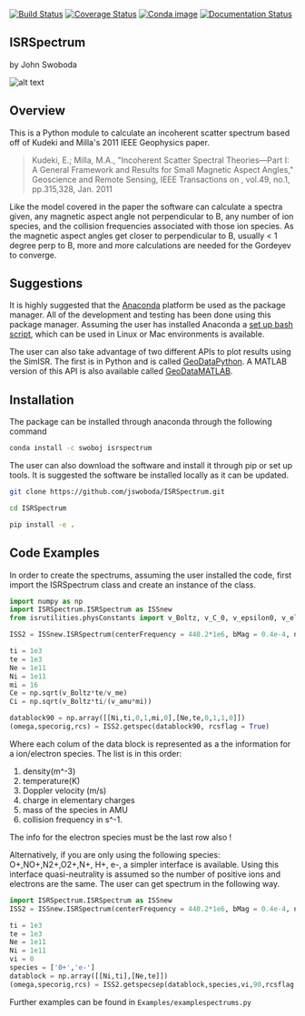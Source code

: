 [![Build Status](https://travis-ci.org/jswoboda/ISRSpectrum.svg)](https://travis-ci.org/jswoboda/ISRSpectrum)
[![Coverage Status](https://coveralls.io/repos/jswoboda/ISRSpectrum/badge.svg)](https://coveralls.io/r/jswoboda/ISRSpectrum)
[![Conda image](https://anaconda.org/swoboj/isrspectrum/badges/version.svg)](https://anaconda.org/swoboj/isrspectrum)
[![Documentation Status](https://readthedocs.org/projects/isrspectrum/badge/?version=latest)](https://isrspectrum.readthedocs.io/en/latest/?badge=latest)

## ISRSpectrum
by John Swoboda

![alt text](https://raw.github.com/jswoboda/ISRSpectrum/master/logofig.png "ISR Spectrum")

## Overview
This is a Python module to calculate an incoherent scatter spectrum based off of Kudeki and Milla's 2011 IEEE Geophysics paper.

> Kudeki, E.; Milla, M.A., "Incoherent Scatter Spectral Theories—Part I: A General Framework and Results for Small Magnetic Aspect Angles," Geoscience and Remote Sensing, IEEE Transactions on , vol.49, no.1, pp.315,328, Jan. 2011

 Like the model covered in the paper the software can calculate a spectra given, any magnetic aspect angle not perpendicular to B, any number of ion species, and the collision frequencies associated with those ion species. As the magnetic aspect angles get closer to perpendicular to B, usually &lt; 1 degree perp to B, more and more calculations are needed for the Gordeyev to converge.

## Suggestions
It is highly suggested that the [Anaconda](https://www.continuum.io/downloads) platform be used as the package manager. All of the development and testing has been done using this package manager.
Assuming the user has installed Anaconda a [set up bash script](https://github.com/jswoboda/AnacondaEnvUtilities), which can be used in Linux or Mac environments is available.

The user can also take advantage of two different APIs to plot results using the SimISR.
The first is in Python and is called [GeoDataPython](https://github.com/jswoboda/GeoDataPython).
A MATLAB version of this API is also available called [GeoDataMATLAB](https://github.com/jswoboda/GeoDataMATLAB).

## Installation

The package can be installed through anaconda through the following command

```sh
conda install -c swoboj isrspectrum
```

The user can also download the software and install it through pip or set up tools. It is suggested the software be installed locally as it can be updated.

```sh
git clone https://github.com/jswoboda/ISRSpectrum.git

cd ISRSpectrum

pip install -e .
```


## Code Examples

In order to create the spectrums, assuming the user installed the code, first import the ISRSpectrum class and create an instance of the class.

```python
import numpy as np
import ISRSpectrum.ISRSpectrum as ISSnew
from isrutilities.physConstants import v_Boltz, v_C_0, v_epsilon0, v_elemcharge, v_me, v_amu

ISS2 = ISSnew.ISRSpectrum(centerFrequency = 440.2*1e6, bMag = 0.4e-4, nspec=129, sampfreq=50e3,dFlag=True)

ti = 1e3
te = 1e3
Ne = 1e11
Ni = 1e11
mi = 16
Ce = np.sqrt(v_Boltz*te/v_me)
Ci = np.sqrt(v_Boltz*ti/(v_amu*mi))

datablock90 = np.array([[Ni,ti,0,1,mi,0],[Ne,te,0,1,1,0]])
(omega,specorig,rcs) = ISS2.getspec(datablock90, rcsflag = True)
```

Where each colum of the data block is represented as a the information for a ion/electron species. The list is in this order:

1. density(m^-3)
2. temperature(K)
3. Doppler velocity (m/s)
4. charge in elementary charges
5. mass of the species in AMU
6. collision frequency in s^-1.

The info for the electron species must be the last row also !

Alternatively, if you are only using the following species: O+,NO+,N2+,O2+,N+, H+, e-, a simpler interface is available.
Using this interface quasi-neutrality is assumed so the number of positive ions and electrons are the same.
The user can get spectrum in the following way.

```python
import ISRSpectrum.ISRSpectrum as ISSnew
ISS2 = ISSnew.ISRSpectrum(centerFrequency = 440.2*1e6, bMag = 0.4e-4, nspec=129, sampfreq=50e3,dFlag=True)

ti = 1e3
te = 1e3
Ne = 1e11
Ni = 1e11
vi = 0
species = ['0+','e-']
datablock = np.array([[Ni,ti],[Ne,te]])
(omega,specorig,rcs) = ISS2.getspecsep(datablock,species,vi,90,rcsflag = True)
```

Further examples can be found in `Examples/examplespectrums.py`
